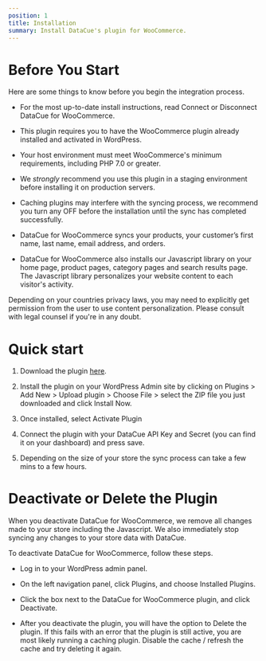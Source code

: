 ```yaml
---
position: 1
title: Installation
summary: Install DataCue's plugin for WooCommerce.
---
```


# Before You Start

Here are some things to know before you begin the integration process.

- For the most up-to-date install instructions, read Connect or Disconnect DataCue for WooCommerce.

- This plugin requires you to have the WooCommerce plugin already installed and activated in WordPress.

- Your host environment must meet WooCommerce's minimum requirements, including PHP 7.0 or greater.

- We *strongly* recommend you use this plugin in a staging environment before installing it on production servers.

- Caching plugins may interfere with the syncing process, we recommend you turn any OFF before the installation until the sync has completed successfully.

- DataCue for WooCommerce syncs your products, your customer’s first name, last name, email address, and orders.

- DataCue for WooCommerce also installs our Javascript library on your home page, product pages, category pages and search results page. The Javascript library personalizes your website content to each visitor's activity.

Depending on your countries privacy laws, you may need to explicitly get permission from the user to use content personalization. Please consult with legal counsel if you're in any doubt.


# Quick start

1. Download the plugin [here](https://cdn.datacue.co/assets/integrations/datacue-woocommerce-latest.zip).

2. Install the plugin on your WordPress Admin site by clicking on Plugins > Add New > Upload plugin > Choose File > select the ZIP file you just downloaded and click Install Now.

3. Once installed, select Activate Plugin

4. Connect the plugin with your DataCue API Key and Secret (you can find it on your dashboard) and press save.

5. Depending on the size of your store the sync process can take a few mins to a few hours.

# Deactivate or Delete the Plugin

When you deactivate DataCue for WooCommerce, we remove all changes made to your store including the Javascript. We also immediately stop syncing any changes to your store data with DataCue. 

To deactivate DataCue for WooCommerce, follow these steps.

- Log in to your WordPress admin panel.

- On the left navigation panel, click Plugins, and choose Installed Plugins.

- Click the box next to the DataCue for WooCommerce plugin, and click Deactivate.

- After you deactivate the plugin, you will have the option to Delete the plugin. If this fails with an error that the plugin is still active, you are most likely running a caching plugin. Disable the cache / refresh the cache and try deleting it again.